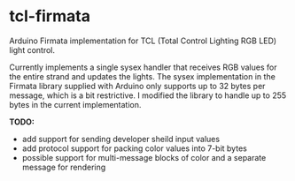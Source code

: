tcl-firmata
===========

Arduino Firmata implementation for TCL (Total Control Lighting RGB LED) light control.

Currently implements a single sysex handler that receives RGB values for the entire strand and updates the lights. 
The sysex implementation in the Firmata library supplied with Arduino only supports up to 32 bytes per message, 
which is a bit restrictive. I modified the library to handle up to 255 bytes in the current implementation.

__TODO:__
- add support for sending developer sheild input values
- add protocol support for packing color values into 7-bit bytes
- possible support for multi-message blocks of color and a separate message for rendering

